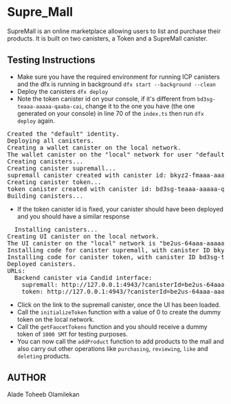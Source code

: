 # Supre_Mall 

SupreMall is an online marketplace allowing users to list and purchase their products.
It is built on two canisters, a Token and a SupreMall canister. 

## Testing Instructions 

- Make sure you have the required environment for running ICP canisters and the dfx is running in background `dfx start --background --clean`
- Deploy the canisters `dfx deploy`
- Note the token canister id on your console, if it's different from `bd3sg-teaaa-aaaaa-qaaba-cai`, change it to the one you have (the one generated on your console) in line 70 of the `index.ts` then run `dfx deploy` again.
<pre>
Created the "default" identity.
Deploying all canisters.
Creating a wallet canister on the local network.
The wallet canister on the "local" network for user "default" is "bnz7o-iuaaa-aaaaa-qaaaa-cai"
Creating canisters...
Creating canister supremall...
supremall canister created with canister id: bkyz2-fmaaa-aaaaa-qaaaq-cai
Creating canister token...
token canister created with canister id: bd3sg-teaaa-aaaaa-qaaba-cai
Building canisters...
</pre>
- If the token canister id is fixed, your canister should have been deployed and you should have a similar response
<pre>
  Installing canisters...
Creating UI canister on the local network.
The UI canister on the "local" network is "be2us-64aaa-aaaaa-qaabq-cai"
Installing code for canister supremall, with canister ID bkyz2-fmaaa-aaaaa-qaaaq-cai
Installing code for canister token, with canister ID bd3sg-teaaa-aaaaa-qaaba-cai
Deployed canisters.
URLs:
  Backend canister via Candid interface:
    supremall: http://127.0.0.1:4943/?canisterId=be2us-64aaa-aaaaa-qaabq-cai&id=bkyz2-fmaaa-aaaaa-qaaaq-cai
    token: http://127.0.0.1:4943/?canisterId=be2us-64aaa-aaaaa-qaabq-cai&id=bd3sg-teaaa-aaaaa-qaaba-cai
</pre>
- Click on the link to the supremall canister, once the UI has been loaded.
- Call the `initializeToken` function with a value of 0 to create the dummy token on the local network.
- Call the `getFaucetTokens` function and you should receive a dummy token of `1000 SMT` for testing purposes.
- You can now call the `addProduct` function to add products to the mall and also carry out other operations like `purchasing`, `reviewing`, `like` and `deleting` products.

## AUTHOR
Alade Toheeb Olamilekan 
